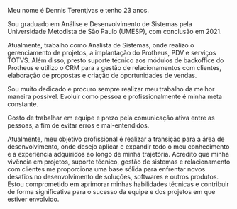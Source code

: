Meu nome é Dennis Terentjvas e tenho 23 anos.

Sou graduado em Análise e Desenvolvimento de Sistemas pela Universidade Metodista de São Paulo (UMESP), com conclusão em 2021.

Atualmente, trabalho como Analista de Sistemas, onde realizo o gerenciamento de projetos, a implantação do Protheus, PDV e serviços TOTVS. Além disso, presto suporte técnico aos módulos de backoffice do Protheus e utilizo o CRM para a gestão de relacionamentos com clientes, elaboração de propostas e criação de oportunidades de vendas.

Sou muito dedicado e procuro sempre realizar meu trabalho da melhor maneira possível. Evoluir como pessoa e profissionalmente é minha meta constante.

Gosto de trabalhar em equipe e prezo pela comunicação ativa entre as pessoas, a fim de evitar erros e mal-entendidos.

Atualmente, meu objetivo profissional é realizar a transição para a área de desenvolvimento, onde desejo aplicar e expandir todo o meu conhecimento e a experiência adquiridos ao longo de minha trajetória. Acredito que minha vivência em projetos, suporte técnico, gestão de sistemas e relacionamento com clientes me proporciona uma base sólida para enfrentar novos desafios no desenvolvimento de soluções, softwares e outros produtos. Estou comprometido em aprimorar minhas habilidades técnicas e contribuir de forma significativa para o sucesso da equipe e dos projetos em que estiver envolvido.